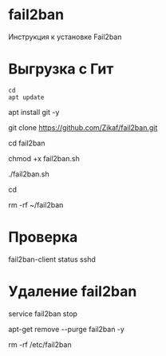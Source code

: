 # fail2ban
Инструкция к установке Fail2ban

# Выгрузка с Гит
```
cd
apt update
```
apt install git -y

git clone https://github.com/Zikaf/fail2ban.git

cd fail2ban

chmod +x fail2ban.sh

./fail2ban.sh

cd

rm -rf ~/fail2ban

# Проверка 
fail2ban-client status sshd

# Удаление fail2ban
service fail2ban stop

apt-get remove --purge fail2ban -y

rm -rf /etc/fail2ban
